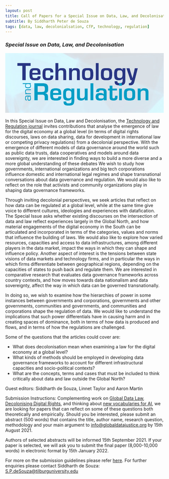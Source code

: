 ```yaml
---
layout: post
title: Call of Papers for a Special Issue on Data, Law, and Decolonisation 
subtitle: By Siddharth Peter de Souza
tags: [data, law, decolonialsation, CfP, technology, regulation]
---
```

### *Special Issue on Data, Law, and Decolonisation*

![Technology and Regulation](/img/TechReg.png)

In this Special Issue on Data, Law and Decolonisation, the [Technology and Regulation journal](https://techreg.org/) invites contributions that analyse the emergence of law for the digital economy at a global level (in terms of digital rights discourses, laws on data sharing, data for development in international law or competing privacy regulations) from a decolonial perspective. With the emergence of different models of data governance around the world such as public data trusts, data cooperatives and models around data sovereignty, we are interested in finding ways to build a more diverse and a more global understanding of these debates We wish to study how governments, international organizations and big tech corporations influence domestic and international legal regimes and shape transnational conversations about data governance and regulation. We would also like to reflect on the role that activists and community organizations play in shaping data governance frameworks. 

Through inviting decolonial perspectives, we seek articles that reflect on how data can be regulated at a global level, while at the same time give voice to different cultures, ideologies and experiences with datafication. The Special Issue asks whether existing discourses on the intersection of data and law reflect experiences largely in the Global North, and how material engagements of the digital economy in the South can be articulated and incorporated in terms of the categories, values and norms that influence the building of laws. We would also like to explore how varied resources, capacities and access to data infrastructures, among different players in the data market, impact the ways in which they can shape and influence policy. Another aspect of interest is the tensions between state visions of data markets and technology firms, and in particular the ways in which firms differentiate between geographical regions, depending on the capacities of states to push back and regulate them. We are interested in comparative research that evaluates data governance frameworks across country contexts, and how moves towards data nationalism and data sovereignty, affect the way in which data can be governed transnationally.

In doing so, we wish to examine how the hierarchies of power in some instances between governments and corporations, governments and other governments, communities and governments, and communities and corporations shape the regulation of data. We would like to understand the implications that such power differentials have in causing harm and in creating spaces of dominance, both in terms of how data is produced and flows, and in terms of how the regulations are challenged. 

Some of the questions that the articles could cover are:
* What does decolonisation mean when examining a law for the digital economy at a global level?
* What kinds of methods should be employed in developing data governance frameworks to account for different infrastructural capacities and socio-political contexts?
* What are the concepts, terms and cases that must be included to think critically about data and law outside the Global North?

Guest editors: Siddharth de Souza, Linnet Taylor and Aaron Martin

Submission Instructions: 
Complementing work on [Global Data Law](https://www.guariniglobal.org/global-data-law-conference), [Decolonising Digital Rights](https://digitalfreedomfund.org/decolonising/), and thinking about [new vocabularies for AI](https://medium.com/a-new-ai-lexicon/a-new-ai-lexicon-responses-and-challenges-to-the-critical-ai-discourse-f2275989fa62), we are looking for papers that can reflect on some of these questions both theoretically and empirically. Should you be interested, please submit an abstract (500 words) that contains the title, author name, research question, methodology and your main argument to info@globaldatajustice.org by 15th August 2021.

Authors of selected abstracts will be informed 15th September 2021. If your paper is selected, we will ask you to submit the final paper (8,000-10,000 words) in electronic format by 15th January 2022.

For more on the submission guidelines please refer [here](https://techreg.org/index.php/techreg/about/submissions). For further enquiries please contact Siddharth de Souza: S.P.deSouza@tilburguniversity.edu
